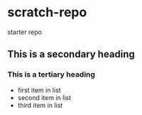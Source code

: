 # scratch-repo
starter repo
## This is a secondary heading
### This is a tertiary heading

* first item in list
* second item in list
* third item in list

